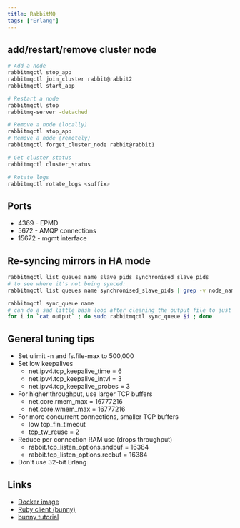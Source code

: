 ```yaml
---
title: RabbitMQ
tags: ["Erlang"]
---
```


## add/restart/remove cluster node

```bash
# Add a node
rabbitmqctl stop_app
rabbitmqctl join_cluster rabbit@rabbit2
rabbitmqctl start_app

# Restart a node
rabbitmqctl stop
rabbitmq-server -detached

# Remove a node (locally)
rabbitmqctl stop_app
# Remove a node (remotely)
rabbitmqctl forget_cluster_node rabbit@rabbit1

# Get cluster status
rabbitmqctl cluster_status

# Rotate logs
rabbitmqctl rotate_logs <suffix>
```

## Ports

* 4369 - EPMD
* 5672 - AMQP connections
* 15672 - mgmt interface

## Re-syncing mirrors in HA mode

```bash
rabbitmqctl list_queues name slave_pids synchronised_slave_pids
# to see where it's not being synced:
rabbitmqctl list queues name synchronised_slave_pids | grep -v node_name > output

rabbitmqctl sync_queue name
# can do a sad little bash loop after cleaning the output file to just queue names
for i in `cat output` ; do sudo rabbitmqctl sync_queue $i ; done
```

## General tuning tips

* Set ulimit -n and fs.file-max to 500,000
* Set low keepalives
  * net.ipv4.tcp_keepalive_time = 6
  * net.ipv4.tcp_keepalive_intvl = 3
  * net.ipv4.tcp_keepalive_probes = 3
* For higher throughput, use larger TCP buffers
  * net.core.rmem_max = 16777216
  * net.core.wmem_max = 16777216
* For more concurrent connections, smaller TCP buffers
  * low tcp_fin_timeout
  * tcp_tw_reuse = 2
* Reduce per connection RAM use (drops throughput)
  * rabbit.tcp_listen_options.sndbuf = 16384
  * rabbit.tcp_listen_options.recbuf = 16384
* Don't use 32-bit Erlang

## Links

* [Docker image](https://hub.docker.com/_/rabbitmq)
* [Ruby client (bunny)](http://rubybunny.info/)
* [bunny tutorial](https://www.rabbitmq.com/tutorials/tutorial-one-ruby.html)
